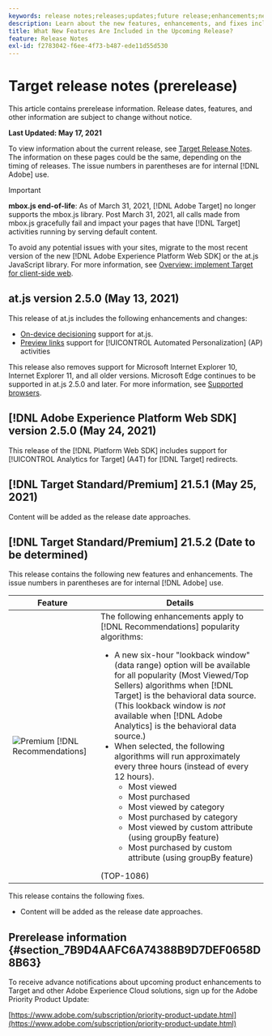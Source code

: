 ```yaml
---
keywords: release notes;releases;updates;future release;enhancements;new features;fixes;updates;prerelease
description: Learn about the new features, enhancements, and fixes included in the upcoming release of Adobe Target, including SDKs, APIs, and JavaScript libraries.
title: What New Features Are Included in the Upcoming Release?
feature: Release Notes
exl-id: f2783042-f6ee-4f73-b487-ede11d55d530
---
```

# Target release notes (prerelease)

This article contains prerelease information. Release dates, features, and other information are subject to change without notice. 

**Last Updated: May 17, 2021**

To view information about the current release, see [Target Release Notes](release-notes.md). The information on these pages could be the same, depending on the timing of releases. The issue numbers in parentheses are for internal [!DNL Adobe] use.

>[!IMPORTANT]
>
>**mbox.js end-of-life**: As of March 31, 2021, [!DNL Adobe Target] no longer supports the mbox.js library. Post March 31, 2021, all calls made from mbox.js gracefully fail and impact your pages that have [!DNL Target] activities running by serving default content.
>
>To avoid any potential issues with your sites, migrate to the most recent version of the new [!DNL Adobe Experience Platform Web SDK] or the at.js JavaScript library. For more information, see [Overview: implement Target for client-side web](/help/c-implementing-target/c-implementing-target-for-client-side-web/implement-target-for-client-side-web.md).

## at.js version 2.5.0 (May 13, 2021)

This release of at.js includes the following enhancements and changes:

* [On-device decisioning](/help/c-implementing-target/c-implementing-target-for-client-side-web/on-device-decisioning/on-device-decisioning.md) support for at.js.
* [Preview links](/help/c-activities/c-activity-qa/activity-qa.md) support for [!UICONTROL Automated Personalization] (AP) activities

This release also removes support for Microsoft Internet Explorer 10, Internet Explorer 11, and all older versions. Microsoft Edge continues to be supported in at.js 2.5.0 and later. For more information, see [Supported browsers](/help/c-implementing-target/c-considerations-before-you-implement-target/supported-browsers.md).

## [!DNL Adobe Experience Platform Web SDK] version 2.5.0 (May 24, 2021)

This release of the [!DNL Platform Web SDK] includes support for [!UICONTROL Analytics for Target] (A4T) for [!DNL Target] redirects.

## [!DNL Target Standard/Premium] 21.5.1 (May 25, 2021)

Content will be added as the release date approaches.

## [!DNL Target Standard/Premium] 21.5.2 (Date to be determined)

This release contains the following new features and enhancements. The issue numbers in parentheses are for internal [!DNL Adobe] use.

|Feature|Details|
| --- | --- |
|![Premium](/help/assets/premium.png) [!DNL Recommendations]|The following enhancements apply to [!DNL Recommendations] popularity algorithms:<ul><li>A new six-hour "lookback window" (data range) option will be available for all popularity (Most Viewed/Top Sellers) algorithms when [!DNL Target] is the behavioral data source. (This lookback window is *not* available when [!DNL Adobe Analytics] is the behavioral data source.)</li><li>When selected, the following algorithms will run approximately every three hours (instead of every 12 hours).<ul><li>Most viewed</li><li>Most purchased</li><li>Most viewed by category</li><li>Most purchased by category</li><li>Most viewed by custom attribute (using groupBy feature)</li><li>Most purchased by custom attribute (using groupBy feature)</li></ul></ul>(TOP-1086)|

This release contains the following fixes.

* Content will be added as the release date approaches.

## Prerelease information {#section_7B9D4AAFC6A74388B9D7DEF0658D8B63} 

To receive advance notifications about upcoming product enhancements to Target and other Adobe Experience Cloud solutions, sign up for the Adobe Priority Product Update:

[https://www.adobe.com/subscription/priority-product-update.html](https://www.adobe.com/subscription/priority-product-update.html)
